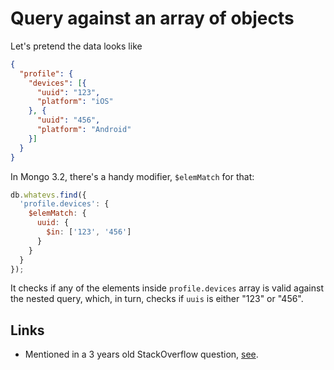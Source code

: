 # Query against an array of objects

Let's pretend the data looks like

```json
{
  "profile": {
    "devices": [{
      "uuid": "123",
      "platform": "iOS"
    }, {
      "uuid": "456",
      "platform": "Android"
    }]
  }
}
```

In Mongo 3.2, there's a handy modifier, `$elemMatch` for that:

```javascript
db.whatevs.find({
  'profile.devices': {
    $elemMatch: {
      uuid: {
        $in: ['123', '456']
      }
    }
  }
});
```

It checks if any of the elements inside `profile.devices` array is valid against
the nested query, which, in turn, checks if `uuis` is either "123" or "456".

## Links

* Mentioned in a 3 years old StackOverflow question,
  [see](http://stackoverflow.com/questions/10298001/mongodb-query-in-array-of-object/36000367#36000367).
